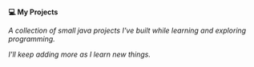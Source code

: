 **💻 My Projects**

*A collection of small java projects I've built while learning and exploring programming.*

*I'll keep adding more as I learn new things.*

